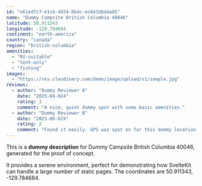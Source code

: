 ```yaml
---
id: "e61ed7c7-e1cb-4034-8b4c-ec643dbd4a05"
name: "Dummy Campsite British Columbia 40046"
latitude: 50.911343
longitude: -129.784684
continent: "north-america"
country: "canada"
region: "british-columbia"
amenities:
  - "RV-suitable"
  - "tent-only"
  - "fishing"
images:
  - "https://res.cloudinary.com/demo/image/upload/v1/sample.jpg"
reviews:
  - author: "Dummy Reviewer A"
    date: "2025-04-024"
    rating: 3
    comment: "A nice, quiet dummy spot with some basic amenities."
  - author: "Dummy Reviewer B"
    date: "2025-06-019"
    rating: 2
    comment: "Found it easily. GPS was spot on for this dummy location."
---
```


This is a **dummy description** for Dummy Campsite British Columbia 40046, generated for the proof of concept.

It provides a serene environment, perfect for demonstrating how SvelteKit can handle a large number of static pages. The coordinates are 50.911343, -129.784684.
